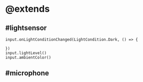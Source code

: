 # @extends
## #lightsensor

```cards
input.onLightConditionChanged(LightCondition.Dark, () => {

})
input.lightLevel()
input.ambientColor()
```

## #microphone
```cards
```
